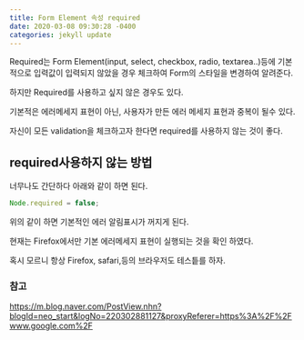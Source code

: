 ```yaml
---
title: Form Element 속성 required
date: 2020-03-08 09:30:28 -0400
categories: jekyll update
---
```


Required는 Form Element(input, select, checkbox, radio, textarea..)등에 기본적으로 입력값이 입력되지 않았을 경우 체크하여 Form의 스타일을 변경하여 알려준다.

하지만 Required를 사용하고 싶지 않은 경우도 있다.

기본적은 에러메세지 표현이 아닌, 사용자가 만든 에러 메세지 표현과 중복이 될수 있다.

자신이 모든 validation을 체크하고자 한다면 required를 사용하지 않는 것이 좋다.

## required사용하지 않는 방법

너무나도 간단하다 아래와 같이 하면 된다.

```javascript
Node.required = false;
```

위의 같이 하면 기본적인 에러 알림표시가 꺼지게 된다.

현재는 Firefox에서만 기본 에러메세지 표현이 실행되는 것을 확인 하였다.

혹시 모르니 항상 Firefox, safari,등의 브라우저도 테스틑를 하자.

### 참고

https://m.blog.naver.com/PostView.nhn?blogId=neo_start&logNo=220302881127&proxyReferer=https%3A%2F%2Fwww.google.com%2F